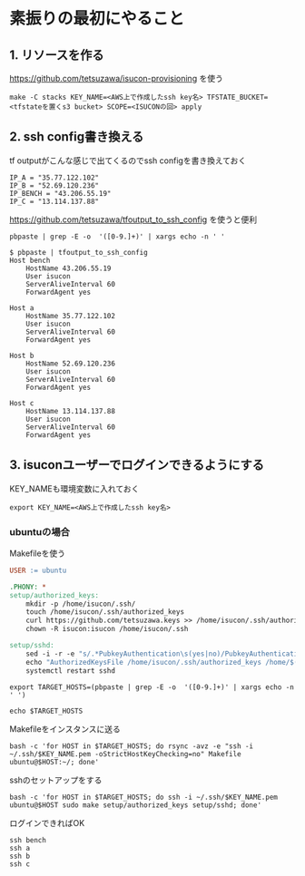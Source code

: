 # 素振りの最初にやること


## 1. リソースを作る

https://github.com/tetsuzawa/isucon-provisioning を使う

```shell
make -C stacks KEY_NAME=<AWS上で作成したssh key名> TFSTATE_BUCKET=<tfstateを置くs3 bucket> SCOPE=<ISUCONの回> apply
```

## 2. ssh config書き換える

tf outputがこんな感じで出てくるのでssh configを書き換えておく

```
IP_A = "35.77.122.102"
IP_B = "52.69.120.236"
IP_BENCH = "43.206.55.19"
IP_C = "13.114.137.88"
```

https://github.com/tetsuzawa/tfoutput_to_ssh_config を使うと便利

`pbpaste | grep -E -o  '([0-9.]+)' | xargs echo -n ' '`

```console
$ pbpaste | tfoutput_to_ssh_config
Host bench
    HostName 43.206.55.19
    User isucon
    ServerAliveInterval 60
    ForwardAgent yes

Host a
    HostName 35.77.122.102
    User isucon
    ServerAliveInterval 60
    ForwardAgent yes

Host b
    HostName 52.69.120.236
    User isucon
    ServerAliveInterval 60
    ForwardAgent yes

Host c
    HostName 13.114.137.88
    User isucon
    ServerAliveInterval 60
    ForwardAgent yes
```


## 3. isuconユーザーでログインできるようにする


KEY_NAMEも環境変数に入れておく

```shell
export KEY_NAME=<AWS上で作成したssh key名>
```


### ubuntuの場合

Makefileを使う

```makefile title="Makefile"
USER := ubuntu

.PHONY: *
setup/authorized_keys:
	mkdir -p /home/isucon/.ssh/
	touch /home/isucon/.ssh/authorized_keys
	curl https://github.com/tetsuzawa.keys >> /home/isucon/.ssh/authorized_keys
	chown -R isucon:isucon /home/isucon/.ssh

setup/sshd:
	sed -i -r -e "s/.*PubkeyAuthentication\s(yes|no)/PubkeyAuthentication yes/" /etc/ssh/sshd_config
	echo "AuthorizedKeysFile /home/isucon/.ssh/authorized_keys /home/$(USER)/.ssh/authorized_keys" >> /etc/ssh/sshd_config
	systemctl restart sshd
```

```shell
export TARGET_HOSTS=(pbpaste | grep -E -o  '([0-9.]+)' | xargs echo -n ' ')
```

```shell
echo $TARGET_HOSTS
```


Makefileをインスタンスに送る


```shell
bash -c 'for HOST in $TARGET_HOSTS; do rsync -avz -e "ssh -i ~/.ssh/$KEY_NAME.pem -oStrictHostKeyChecking=no" Makefile ubuntu@$HOST:~/; done'
```

sshのセットアップをする

```
bash -c 'for HOST in $TARGET_HOSTS; do ssh -i ~/.ssh/$KEY_NAME.pem ubuntu@$HOST sudo make setup/authorized_keys setup/sshd; done'
```

ログインできればOK

```shell
ssh bench
ssh a
ssh b
ssh c
```
